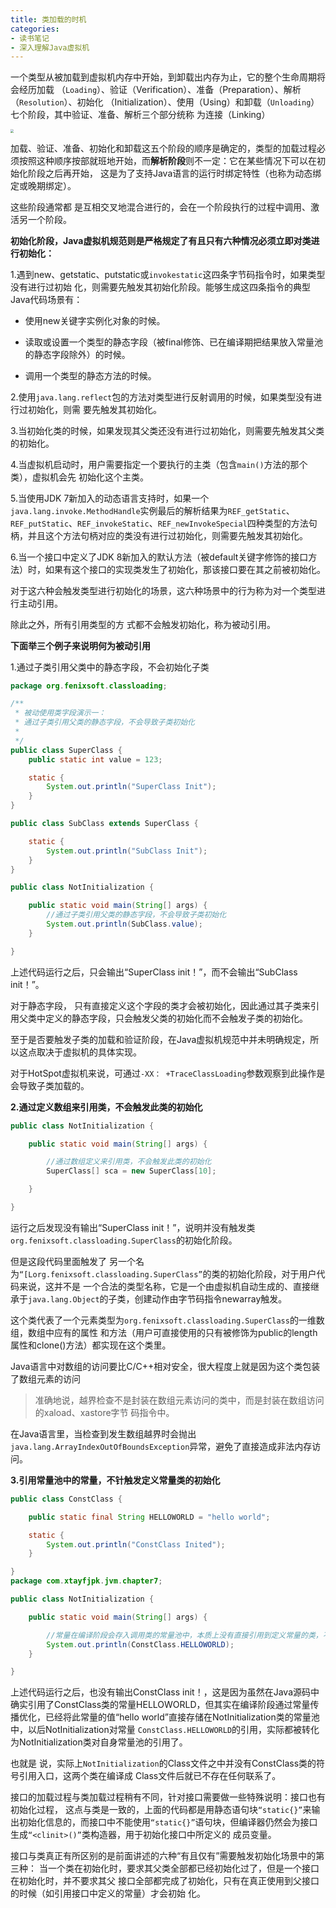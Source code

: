 ```yaml
---
title: 类加载的时机
categories: 
- 读书笔记
- 深入理解Java虚拟机
---
```


一个类型从被加载到虚拟机内存中开始，到卸载出内存为止，它的整个生命周期将会经历加载 （`Loading`）、验证（Verification）、准备（Preparation）、解析（`Resolution`）、初始化 （Initialization）、使用（Using）和卸载（`Unloading`）七个阶段，其中验证、准备、解析三个部分统称 为连接（Linking）

<img src="https://xiaoflyfish.oss-cn-beijing.aliyuncs.com/image/20201215215446.png" style="zoom:33%;" />

加载、验证、准备、初始化和卸载这五个阶段的顺序是确定的，类型的加载过程必须按照这种顺序按部就班地开始，而**解析阶段**则不一定：它在某些情况下可以在初始化阶段之后再开始， 这是为了支持Java语言的运行时绑定特性（也称为动态绑定或晚期绑定）。

这些阶段通常都 是互相交叉地混合进行的，会在一个阶段执行的过程中调用、激活另一个阶段。

**初始化阶段，Java虚拟机规范则是严格规定了有且只有六种情况必须立即对类进行初始化：**

1.遇到new、getstatic、putstatic或`invokestatic`这四条字节码指令时，如果类型没有进行过初始 化，则需要先触发其初始化阶段。能够生成这四条指令的典型Java代码场景有：

* 使用new关键字实例化对象的时候。

* 读取或设置一个类型的静态字段（被final修饰、已在编译期把结果放入常量池的静态字段除外）的时候。

* 调用一个类型的静态方法的时候。

2.使用`java.lang.reflect`包的方法对类型进行反射调用的时候，如果类型没有进行过初始化，则需 要先触发其初始化。 

3.当初始化类的时候，如果发现其父类还没有进行过初始化，则需要先触发其父类的初始化。

4.当虚拟机启动时，用户需要指定一个要执行的主类（包含`main()`方法的那个类），虚拟机会先 初始化这个主类。

5.当使用JDK 7新加入的动态语言支持时，如果一个`java.lang.invoke.MethodHandle`实例最后的解析结果为`REF_getStatic`、`REF_putStatic`、`REF_invokeStatic`、`REF_newInvokeSpecial`四种类型的方法句 柄，并且这个方法句柄对应的类没有进行过初始化，则需要先触发其初始化。

6.当一个接口中定义了JDK 8新加入的默认方法（被default关键字修饰的接口方法）时，如果有这个接口的实现类发生了初始化，那该接口要在其之前被初始化。

对于这六种会触发类型进行初始化的场景，这六种场景中的行为称为对一个类型进行主动引用。

除此之外，所有引用类型的方 式都不会触发初始化，称为被动引用。

**下面举三个例子来说明何为被动引用**

1.通过子类引用父类中的静态字段，不会初始化子类

```java
package org.fenixsoft.classloading;

/**
 * 被动使用类字段演示一：
 * 通过子类引用父类的静态字段，不会导致子类初始化
 *
 */
public class SuperClass {
    public static int value = 123;

    static {
        System.out.println("SuperClass Init");
    }
}

public class SubClass extends SuperClass {

    static {
        System.out.println("SubClass Init");
    }
}

public class NotInitialization {

    public static void main(String[] args) {
        //通过子类引用父类的静态字段，不会导致子类初始化
        System.out.println(SubClass.value);
    }

}
```

上述代码运行之后，只会输出“SuperClass init！”，而不会输出“SubClass init！”。

对于静态字段， 只有直接定义这个字段的类才会被初始化，因此通过其子类来引用父类中定义的静态字段，只会触发父类的初始化而不会触发子类的初始化。

至于是否要触发子类的加载和验证阶段，在Java虚拟机规范中并未明确规定，所以这点取决于虚拟机的具体实现。

对于HotSpot虚拟机来说，可通过`-XX： +TraceClassLoading`参数观察到此操作是会导致子类加载的。

**2.通过定义数组来引用类，不会触发此类的初始化**

```java
public class NotInitialization {

    public static void main(String[] args) {

        //通过数组定义来引用类，不会触发此类的初始化
        SuperClass[] sca = new SuperClass[10];

    }

}
```

运行之后发现没有输出“SuperClass init！”，说明并没有触发类`org.fenixsoft.classloading.SuperClass`的初始化阶段。

但是这段代码里面触发了 另一个名为`“[Lorg.fenixsoft.classloading.SuperClass”`的类的初始化阶段，对于用户代码来说，这并不是 一个合法的类型名称，它是一个由虚拟机自动生成的、直接继承于`java.lang.Object`的子类，创建动作由字节码指令newarray触发。

这个类代表了一个元素类型为`org.fenixsoft.classloading.SuperClass`的一维数组，数组中应有的属性 和方法（用户可直接使用的只有被修饰为public的length属性和clone()方法）都实现在这个类里。

Java语言中对数组的访问要比C/C++相对安全，很大程度上就是因为这个类包装了数组元素的访问

> 准确地说，越界检查不是封装在数组元素访问的类中，而是封装在数组访问的xaload、xastore字节 码指令中。

在Java语言里，当检查到发生数组越界时会抛出` java.lang.ArrayIndexOutOfBoundsException`异常，避免了直接造成非法内存访问。

**3.引用常量池中的常量，不针触发定义常量类的初始化**

```java
public class ConstClass {

    public static final String HELLOWORLD = "hello world";

    static {
        System.out.println("ConstClass Inited");
    }

}
package com.xtayfjpk.jvm.chapter7;

public class NotInitialization {

    public static void main(String[] args) {

        //常量在编译阶段会存入调用类的常量池中，本质上没有直接引用到定义常量的类，不会导致该类初始化
        System.out.println(ConstClass.HELLOWORLD);
    }

}
```

上述代码运行之后，也没有输出ConstClass init！，这是因为虽然在Java源码中确实引用了ConstClass类的常量HELLOWORLD，但其实在编译阶段通过常量传播优化，已经将此常量的值“hello world”直接存储在NotInitialization类的常量池中，以后NotInitialization对常量 `ConstClass.HELLOWORLD`的引用，实际都被转化为NotInitialization类对自身常量池的引用了。

也就是 说，实际上`NotInitialization`的Class文件之中并没有ConstClass类的符号引用入口，这两个类在编译成 Class文件后就已不存在任何联系了。

接口的加载过程与类加载过程稍有不同，针对接口需要做一些特殊说明：接口也有初始化过程， 这点与类是一致的，上面的代码都是用静态语句块`“static{}”`来输出初始化信息的，而接口中不能使用`“static{}”`语句块，但编译器仍然会为接口生成`“<clinit>()”`类构造器，用于初始化接口中所定义的 成员变量。

接口与类真正有所区别的是前面讲述的六种“有且仅有”需要触发初始化场景中的第三种： 当一个类在初始化时，要求其父类全部都已经初始化过了，但是一个接口在初始化时，并不要求其父 接口全部都完成了初始化，只有在真正使用到父接口的时候（如引用接口中定义的常量）才会初始 化。
